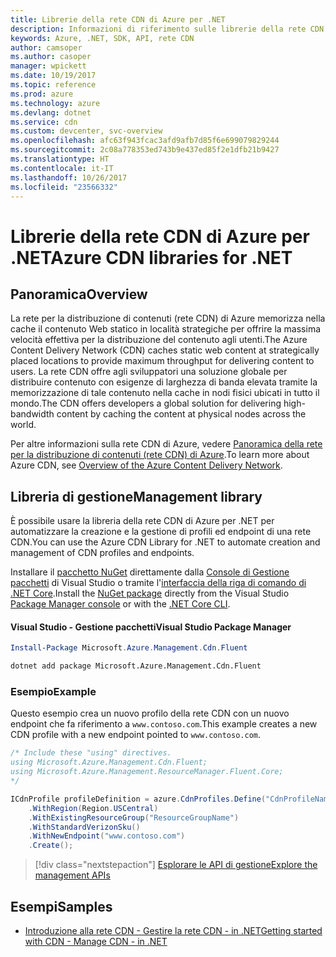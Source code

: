 ```yaml
---
title: Librerie della rete CDN di Azure per .NET
description: Informazioni di riferimento sulle librerie della rete CDN di Azure per .NET
keywords: Azure, .NET, SDK, API, rete CDN
author: camsoper
ms.author: casoper
manager: wpickett
ms.date: 10/19/2017
ms.topic: reference
ms.prod: azure
ms.technology: azure
ms.devlang: dotnet
ms.service: cdn
ms.custom: devcenter, svc-overview
ms.openlocfilehash: afc63f943fcac3afd9afb7d85f6e699079829244
ms.sourcegitcommit: 2c08a778353ed743b9e437ed85f2e1dfb21b9427
ms.translationtype: HT
ms.contentlocale: it-IT
ms.lasthandoff: 10/26/2017
ms.locfileid: "23566332"
---
```

# <a name="azure-cdn-libraries-for-net"></a><span data-ttu-id="c293b-104">Librerie della rete CDN di Azure per .NET</span><span class="sxs-lookup"><span data-stu-id="c293b-104">Azure CDN libraries for .NET</span></span>

## <a name="overview"></a><span data-ttu-id="c293b-105">Panoramica</span><span class="sxs-lookup"><span data-stu-id="c293b-105">Overview</span></span>

<span data-ttu-id="c293b-106">La rete per la distribuzione di contenuti (rete CDN) di Azure memorizza nella cache il contenuto Web statico in località strategiche per offrire la massima velocità effettiva per la distribuzione del contenuto agli utenti.</span><span class="sxs-lookup"><span data-stu-id="c293b-106">The Azure Content Delivery Network (CDN) caches static web content at strategically placed locations to provide maximum throughput for delivering content to users.</span></span> <span data-ttu-id="c293b-107">La rete CDN offre agli sviluppatori una soluzione globale per distribuire contenuto con esigenze di larghezza di banda elevata tramite la memorizzazione di tale contenuto nella cache in nodi fisici ubicati in tutto il mondo.</span><span class="sxs-lookup"><span data-stu-id="c293b-107">The CDN offers developers a global solution for delivering high-bandwidth content by caching the content at physical nodes across the world.</span></span>

<span data-ttu-id="c293b-108">Per altre informazioni sulla rete CDN di Azure, vedere [Panoramica della rete per la distribuzione di contenuti (rete CDN) di Azure](https://docs.microsoft.com/azure/cdn/cdn-overview).</span><span class="sxs-lookup"><span data-stu-id="c293b-108">To learn more about Azure CDN, see [Overview of the Azure Content Delivery Network](https://docs.microsoft.com/azure/cdn/cdn-overview).</span></span>


## <a name="management-library"></a><span data-ttu-id="c293b-109">Libreria di gestione</span><span class="sxs-lookup"><span data-stu-id="c293b-109">Management library</span></span>

<span data-ttu-id="c293b-110">È possibile usare la libreria della rete CDN di Azure per .NET per automatizzare la creazione e la gestione di profili ed endpoint di una rete CDN.</span><span class="sxs-lookup"><span data-stu-id="c293b-110">You can use the Azure CDN Library for .NET to automate creation and management of CDN profiles and endpoints.</span></span> 

<span data-ttu-id="c293b-111">Installare il [pacchetto NuGet](https://www.nuget.org/packages/Microsoft.Azure.Management.Cdn.Fluent) direttamente dalla [Console di Gestione pacchetti][PackageManager] di Visual Studio o tramite l'[interfaccia della riga di comando di .NET Core][DotNetCLI].</span><span class="sxs-lookup"><span data-stu-id="c293b-111">Install the [NuGet package](https://www.nuget.org/packages/Microsoft.Azure.Management.Cdn.Fluent) directly from the Visual Studio [Package Manager console][PackageManager] or with the [.NET Core CLI][DotNetCLI].</span></span>

#### <a name="visual-studio-package-manager"></a><span data-ttu-id="c293b-112">Visual Studio - Gestione pacchetti</span><span class="sxs-lookup"><span data-stu-id="c293b-112">Visual Studio Package Manager</span></span>

```powershell
Install-Package Microsoft.Azure.Management.Cdn.Fluent
```

```bash
dotnet add package Microsoft.Azure.Management.Cdn.Fluent
```

### <a name="example"></a><span data-ttu-id="c293b-113">Esempio</span><span class="sxs-lookup"><span data-stu-id="c293b-113">Example</span></span>

<span data-ttu-id="c293b-114">Questo esempio crea un nuovo profilo della rete CDN con un nuovo endpoint che fa riferimento a `www.contoso.com`.</span><span class="sxs-lookup"><span data-stu-id="c293b-114">This example creates a new CDN profile with a new endpoint pointed to `www.contoso.com`.</span></span>

```csharp
/* Include these "using" directives.
using Microsoft.Azure.Management.Cdn.Fluent;
using Microsoft.Azure.Management.ResourceManager.Fluent.Core;
*/

ICdnProfile profileDefinition = azure.CdnProfiles.Define("CdnProfileName")
    .WithRegion(Region.USCentral)
    .WithExistingResourceGroup("ResourceGroupName")
    .WithStandardVerizonSku()
    .WithNewEndpoint("www.contoso.com")
    .Create();

```

> [!div class="nextstepaction"]
> [<span data-ttu-id="c293b-115">Esplorare le API di gestione</span><span class="sxs-lookup"><span data-stu-id="c293b-115">Explore the management APIs</span></span>](/dotnet/api/overview/azure/cdn/management)


## <a name="samples"></a><span data-ttu-id="c293b-116">Esempi</span><span class="sxs-lookup"><span data-stu-id="c293b-116">Samples</span></span>

* [<span data-ttu-id="c293b-117">Introduzione alla rete CDN - Gestire la rete CDN - in .NET</span><span class="sxs-lookup"><span data-stu-id="c293b-117">Getting started with CDN - Manage CDN - in .NET</span></span>](https://github.com/Azure-Samples/cdn-dotnet-manage-cdn)

[PackageManager]: https://docs.microsoft.com/nuget/tools/package-manager-console
[DotNetCLI]: https://docs.microsoft.com/dotnet/core/tools/dotnet-add-package
